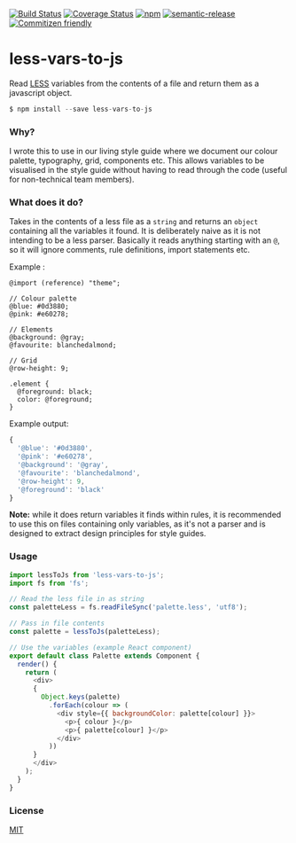[![Build Status](https://img.shields.io/travis/michaeltaranto/less-vars-to-js/master.svg?style=flat-square)](https://travis-ci.org/michaeltaranto/less-vars-to-js)
[![Coverage Status](https://img.shields.io/coveralls/michaeltaranto/less-vars-to-js.svg?style=flat-square)](https://coveralls.io/github/michaeltaranto/less-vars-to-js?branch=master)
[![npm](https://img.shields.io/npm/v/less-vars-to-js.svg?style=flat-square)](https://www.npmjs.com/package/less-vars-to-js) [![semantic-release](https://img.shields.io/badge/%20%20%F0%9F%93%A6%F0%9F%9A%80-semantic--release-e10079.svg?style=flat-square)](https://github.com/semantic-release/semantic-release) [![Commitizen friendly](https://img.shields.io/badge/commitizen-friendly-brightgreen.svg?style=flat-square)](http://commitizen.github.io/cz-cli/)
# less-vars-to-js
Read [LESS](http://lesscss.org/) variables from the contents of a file and return them as a javascript object.
```js
$ npm install --save less-vars-to-js
```

### Why?
I wrote this to use in our living style guide where we document our colour palette, typography, grid, components etc. This allows variables to be visualised in the style guide without having to read through the code (useful for non-technical team members).

### What does it do?
Takes in the contents of a less file as a `string` and returns an `object` containing all the variables it found. It is deliberately naive as it is not intending to be a less parser. Basically it reads anything starting with an `@`, so it will ignore comments, rule definitions, import statements etc.

Example :
```less
@import (reference) "theme";

// Colour palette
@blue: #0d3880;
@pink: #e60278;

// Elements
@background: @gray;
@favourite: blanchedalmond;

// Grid
@row-height: 9;

.element {
  @foreground: black;
  color: @foreground;
}
```
Example output:
```js
{
  '@blue': '#0d3880',
  '@pink': '#e60278',
  '@background': '@gray',
  '@favourite': 'blanchedalmond',
  '@row-height': 9,
  '@foreground': 'black'
}
```
**Note:** while it does return variables it finds within rules, it is recommended to use this on files containing only variables, as it's not a parser and is designed to extract design principles for style guides.

### Usage
```js
import lessToJs from 'less-vars-to-js';
import fs from 'fs';

// Read the less file in as string
const paletteLess = fs.readFileSync('palette.less', 'utf8');

// Pass in file contents
const palette = lessToJs(paletteLess);

// Use the variables (example React component)
export default class Palette extends Component {
  render() {
    return (
      <div>
      {
        Object.keys(palette)
          .forEach(colour => (
            <div style={{ backgroundColor: palette[colour] }}>
              <p>{ colour }</p>
              <p>{ palette[colour] }</p>
            </div>
          ))
      }
      </div>
    );
  }
}
```

### License

[MIT](http://michaeltaranto.mit-license.org)
